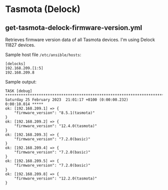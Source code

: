 # Tasmota (Delock)

## get-tasmota-delock-firmware-version.yml

Retrieves firmware version data of all Tasmota devices. I'm using Delock 11827 devices.

Sample host file `/etc/ansible/hosts`:

```
[delocks]
192.168.209.[1:5]
192.168.209.8
```

Sample output:

```
TASK [debug] **************************************************************************************************************************************************
Saturday 25 February 2023  21:01:17 +0100 (0:00:00.232)       0:00:10.014 *****
ok: [192.168.209.1] => {
    "firmware_version": "8.5.1(tasmota)"
}
ok: [192.168.209.2] => {
    "firmware_version": "12.4.0(tasmota)"
}
ok: [192.168.209.3] => {
    "firmware_version": "7.2.0(basic)"
}
ok: [192.168.209.4] => {
    "firmware_version": "7.2.0(basic)"
}
ok: [192.168.209.5] => {
    "firmware_version": "7.2.0(basic)"
}
ok: [192.168.209.8] => {
    "firmware_version": "12.2.0(tasmota)"
}
```
